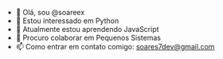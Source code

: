 - 👋 Olá, sou @soareex
- 👀 Estou interessado em Python
- 🌱 Atualmente estou aprendendo JavaScript
- 💞️ Procuro colaborar em Pequenos Sistemas
- 📫 Como entrar em contato comigo: soares7dev@gmail.com

<!---
soareex/soareex is a ✨ special ✨ repository because its `README.md` (this file) appears on your GitHub profile.
You can click the Preview link to take a look at your changes.
--->
